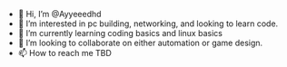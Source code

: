 - 👋 Hi, I’m @Ayyeeedhd
- 👀 I’m interested in pc building, networking, and looking to learn code.
- 🌱 I’m currently learning coding basics and linux basics
- 💞️ I’m looking to collaborate on either automation or game design.
- 📫 How to reach me TBD

<!---
Ayyeeedhd/Ayyeeedhd is a ✨ special ✨ repository because its `README.md` (this file) appears on your GitHub profile.
You can click the Preview link to take a look at your changes.
--->
